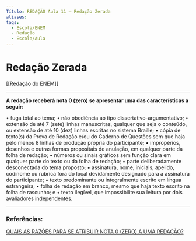 ```yaml
---
Título: REDAÇÃO Aula 11 — Redação Zerada
aliases:
tags:
  - Escola/ENEM
  - Redação
  - Escola/Aula
---
```


# Redação Zerada
[[Redação do ENEM]]

---

**A redação receberá nota 0 (zero) se apresentar uma das características a seguir:**

• fuga total ao tema;
• não obediência ao tipo dissertativo-argumentativo;
• extensão de até 7 (sete) linhas manuscritas, qualquer que seja o conteúdo, ou extensão de até 10 (dez) linhas escritas no sistema Braille;
• cópia de texto(s) da Prova de Redação e/ou do Caderno de Questões sem que haja pelo menos 8 linhas de produção própria do participante;
• impropérios, desenhos e outras formas propositais de anulação, em qualquer parte da folha de redação;
• números ou sinais gráficos sem função clara em qualquer parte do texto ou da folha de redação;
• parte deliberadamente desconectada do tema proposto;
• assinatura, nome, iniciais, apelido, codinome ou rubrica fora do local devidamente designado para a assinatura do participante;
• texto predominante ou integralmente escrito em língua estrangeira;
• folha de redação em branco, mesmo que haja texto escrito na folha de rascunho; e
• texto ilegível, que impossibilite sua leitura por dois avaliadores independentes.

***************************************************************

### Referências:
[QUAIS AS RAZÕES PARA SE ATRIBUIR NOTA 0 (ZERO) A UMA REDAÇÃO?](marginnote3app://note/BDC4D8DE-E8DC-40C4-A153-C8FE926530A0)
